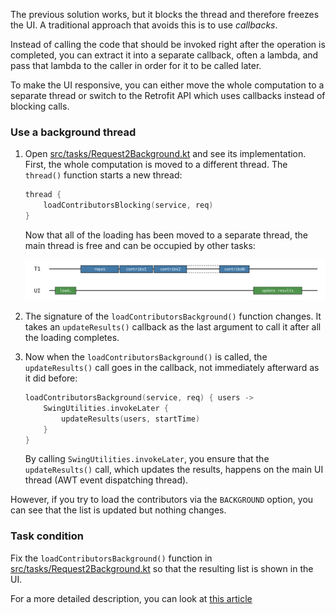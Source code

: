 The previous solution works, but it blocks the thread and therefore freezes the UI. A traditional approach that avoids this
is to use _callbacks_.

Instead of calling the code that should be invoked right after the operation is completed, you can extract it
into a separate callback, often a lambda, and pass that lambda to the caller in order for it to be called later.

To make the UI responsive, you can either move the whole computation to a separate thread or switch to the Retrofit API
which uses callbacks instead of blocking calls.
### Use a background thread

1. Open [src/tasks/Request2Background.kt](course://Coroutines/Callbacks/src/tasks/Request2Background.kt) and see its implementation. First, the whole computation is moved to a different
   thread. The `thread()` function starts a new thread:

    ```kotlin
    thread {
        loadContributorsBlocking(service, req)
    }
    ```

   Now that all of the loading has been moved to a separate thread, the main thread is free and can be occupied by other
   tasks:

   ![The freed main thread](images/background.png)

2. The signature of the `loadContributorsBackground()` function changes. It takes an `updateResults()`
   callback as the last argument to call it after all the loading completes.
3. Now when the `loadContributorsBackground()` is called, the `updateResults()` call goes in the callback, not immediately
   afterward as it did before:

    ```kotlin
    loadContributorsBackground(service, req) { users ->
        SwingUtilities.invokeLater {
            updateResults(users, startTime)
        }
    }
    ```

   By calling `SwingUtilities.invokeLater`, you ensure that the `updateResults()` call, which updates the results,
   happens on the main UI thread (AWT event dispatching thread).

However, if you try to load the contributors via the `BACKGROUND` option, you can see that the list is updated but
nothing changes.

### Task condition

Fix the `loadContributorsBackground()` function in [src/tasks/Request2Background.kt](course://Coroutines/Callbacks/src/tasks/Request2Background.kt) so that the resulting list is shown
in the UI.

For a more detailed description, you can look at [this article](https://kotlinlang.org/docs/coroutines-and-channels.html#callbacks)